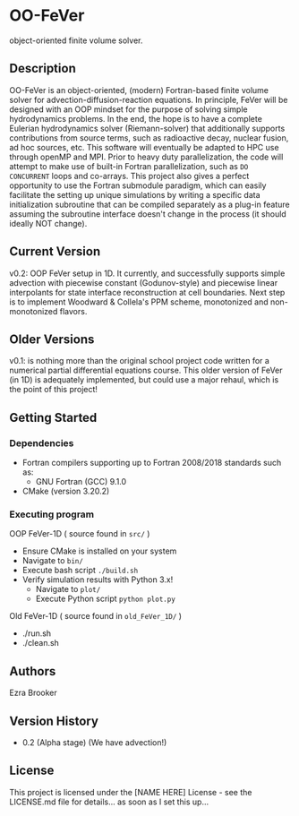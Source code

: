 # OO-FeVer

object-oriented finite volume solver.

## Description

OO-FeVer is an object-oriented, (modern) Fortran-based finite volume solver for advection-diffusion-reaction equations. In principle, FeVer will be designed with an OOP mindset for the purpose of solving simple hydrodynamics problems. In the end, the hope is to have a complete Eulerian hydrodynamics solver (Riemann-solver) that additionally supports contributions from source terms, such as radioactive decay, nuclear fusion, ad hoc sources, etc. This software will eventually be adapted to HPC use through openMP and MPI. Prior to heavy duty parallelization, the code will attempt to make use of built-in Fortran parallelization, such as `DO CONCURRENT` loops and co-arrays. This project also gives a perfect opportunity to use the Fortran submodule paradigm, which can easily facilitate the setting up unique simulations by writing a specific data initialization subroutine that can be compiled separately as a plug-in feature assuming the subroutine interface doesn't change in the process (it should ideally NOT change).

## Current Version
v0.2: OOP FeVer setup in 1D. It currently, and successfully supports simple advection with piecewise constant (Godunov-style) and piecewise linear interpolants for state interface reconstruction at cell boundaries. Next step is to implement Woodward & Collela's PPM scheme, monotonized and non-monotonized flavors.

## Older Versions
v0.1: is nothing more than the original school project code written for a numerical partial differential equations course. This older version of FeVer (in 1D) is adequately implemented, but could use a major rehaul, which is the point of this project!



## Getting Started

### Dependencies

* Fortran compilers supporting up to Fortran 2008/2018 standards such as:
  - GNU Fortran (GCC) 9.1.0
* CMake (version 3.20.2)


### Executing program

OOP FeVer-1D ( source found in `src/` )
* Ensure CMake is installed on your system
* Navigate to `bin/`
* Execute bash script `./build.sh`
* Verify simulation results with Python 3.x!
  - Navigate to `plot/`
  - Execute Python script `python plot.py`


Old FeVer-1D ( source found in `old_FeVer_1D/` )
* ./run.sh
* ./clean.sh


## Authors

Ezra Brooker

## Version History

* 0.2 (Alpha stage) (We have advection!)


## License

This project is licensed under the [NAME HERE] License - see the LICENSE.md file for details... as soon as I set this up...
